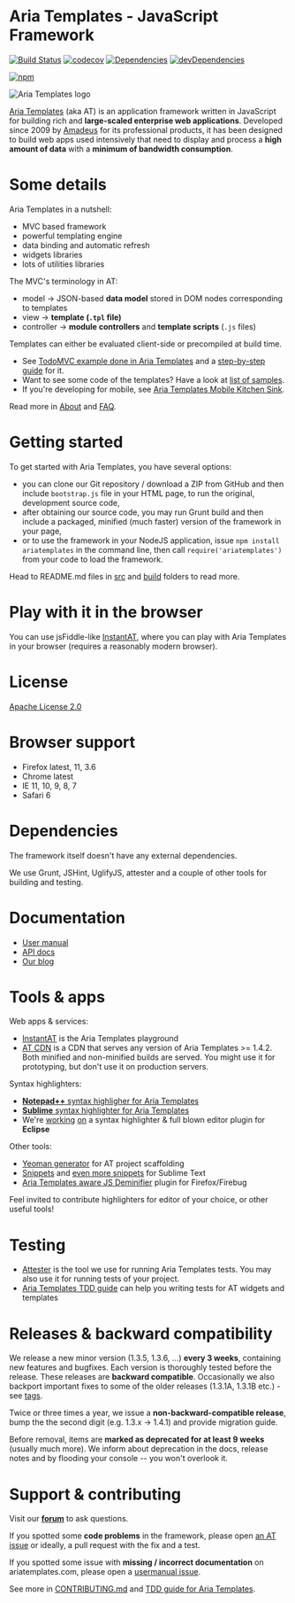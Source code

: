 # Aria Templates - JavaScript Framework

[![Build Status](https://secure.travis-ci.org/ariatemplates/ariatemplates.png?branch=master)](http://travis-ci.org/ariatemplates/ariatemplates)
[![codecov](https://codecov.io/gh/ariatemplates/ariatemplates/branch/master/graph/badge.svg)](https://codecov.io/gh/ariatemplates/ariatemplates)
[![Dependencies](https://david-dm.org/ariatemplates/ariatemplates.svg?style=flat)](https://david-dm.org/ariatemplates/ariatemplates)
[![devDependencies](https://david-dm.org/ariatemplates/ariatemplates/dev-status.svg?style=flat)](https://david-dm.org/ariatemplates/ariatemplates#info=devDependencies)

[![npm](https://nodei.co/npm/ariatemplates.png?compact=true)](https://www.npmjs.com/package/ariatemplates)

![Aria Templates logo](http://ariatemplates.com/images/logo-forum.png)

[Aria Templates](http://ariatemplates.com/) (aka AT) is an application framework written in JavaScript for building rich and **large-scaled enterprise web applications**. Developed since 2009 by [Amadeus](http://www.amadeus.com) for its professional products, it has been designed to build web apps used intensively that need to display and process a **high amount of data** with a **minimum of bandwidth consumption**.

Some details
==============

Aria Templates in a nutshell:

 - MVC based framework
 - powerful templating engine
 - data binding and automatic refresh
 - widgets libraries
 - lots of utilities libraries

The MVC's terminology in AT:

 - model -> JSON-based **data model** stored in DOM nodes corresponding to templates
 - view -> **template (`.tpl` file)**
 - controller -> **module controllers** and **template scripts** (`.js` files)

Templates can either be evaluated client-side or precompiled at build time.

- See [TodoMVC example done in Aria Templates](http://todomvc.com/labs/architecture-examples/ariatemplates/) and a [step-by-step guide](http://ariatemplates.com/guides/todo/) for it.
- Want to see some code of the templates? Have a look at [list of samples](http://ariatemplates.com/samples).
- If you're developing for mobile, see [Aria Templates Mobile Kitchen Sink](http://ariatemplates.com/mobile/kitchensink/).

Read more in [About](http://ariatemplates.com/about/) and [FAQ](http://ariatemplates.com/faq/).

Getting started
===============

To get started with Aria Templates, you have several options:

- you can clone our Git repository / download a ZIP from GitHub and then include `bootstrap.js` file in your HTML page, to run the original, development source code,
- after obtaining our source code, you may run Grunt build and then include a packaged, minified (much faster) version of the framework in your page,
- or to use the framework in your NodeJS application, issue `npm install ariatemplates` in the command line, then call `require('ariatemplates')` from your code to load the framework.

Head to README.md files in [src](src) and [build](build) folders to read more.

Play with it in the browser
===========================

You can use jsFiddle-like [InstantAT](http://instant.ariatemplates.com/), where you can play with Aria Templates in your browser (requires a reasonably modern browser).

License
=======

[Apache License 2.0](https://github.com/ariatemplates/ariatemplates/blob/master/LICENSE)

Browser support
==============

 - Firefox latest, 11, 3.6
 - Chrome latest
 - IE 11, 10, 9, 8, 7
 - Safari 6

Dependencies
============

The framework itself doesn't have any external dependencies.

We use Grunt, JSHint, UglifyJS, attester and a couple of other tools for building and testing.

Documentation
=============

 - [User manual](http://ariatemplates.com/usermanual)
 - [API docs](http://ariatemplates.com/aria/guide/apps/apidocs/)
 - [Our blog](http://ariatemplates.com/blog/)

Tools & apps
============

Web apps & services:

- [InstantAT](http://instant.ariatemplates.com/) is the Aria Templates playground
- [AT CDN](http://cdn.ariatemplates.com/) is a CDN that serves any version of Aria Templates >= 1.4.2. Both minified and non-minified builds are served. You might use it for prototyping, but don't use it on production servers.

Syntax highlighters:

- [**Notepad++** syntax highligher for Aria Templates](https://github.com/ariatemplates/editors-tools)
- [**Sublime** syntax highlighter for Aria Templates](https://github.com/juliandescottes/sublime-ariatemplates-highlighter)
- We're [working](https://github.com/ariatemplates/editor-backend) [on](https://github.com/ariatemplates/editor-frontend-eclipse) a syntax highlighter & full blown editor plugin for **Eclipse**

Other tools:

- [Yeoman generator](https://github.com/ariatemplates/generator-ariatemplates) for AT project scaffolding
- [Snippets](https://github.com/ariatemplates/sublime-ariatemplates-snippets)
and [even more snippets](https://github.com/dpreussner/advanced-at-snippets-pack) for Sublime Text
- [Aria Templates aware JS Deminifier](https://github.com/jakub-g/atjsd) plugin for Firefox/Firebug

Feel invited to contribute highlighters for editor of your choice, or other useful tools!

Testing
======

- [Attester](https://github.com/attester/attester) is the tool we use for running Aria Templates tests. You may also use it for running tests of your project.
- [Aria Templates TDD guide](http://ariatemplates.github.io/Test-Driven-Development/) can help you writing tests for AT widgets and templates

Releases & backward compatibility
========

We release a new minor version (1.3.5, 1.3.6, ...) **every 3 weeks**, containing new features and bugfixes. Each version is thoroughly tested before the release. These releases are **backward compatible**. Occasionally we also backport important fixes to some of the older releases (1.3.1A, 1.3.1B etc.) - see [tags](https://github.com/ariatemplates/ariatemplates/tags).

Twice or three times a year, we issue a **non-backward-compatible release**, bump the the second digit (e.g. 1.3.x -> 1.4.1) and provide migration guide.

Before removal, items are **marked as deprecated for at least 9 weeks** (usually much more). We inform about deprecation in the docs, release notes and by flooding your console -- you won't overlook it.


Support & contributing
======================

Visit our **[forum](http://ariatemplates.com/forum/)** to ask questions.

If you spotted some **code problems** in the framework, please open [an AT issue](https://github.com/ariatemplates/ariatemplates/issues?state=open) or ideally, a pull request with the fix and a test.

If you spotted some issue with **missing / incorrect documentation** on ariatemplates.com, please open a [usermanual issue](https://github.com/ariatemplates/usermanual/issues?state=open).

See more in [CONTRIBUTING.md](CONTRIBUTING.md) and [TDD guide for Aria Templates](http://ariatemplates.github.io/Test-Driven-Development/).
